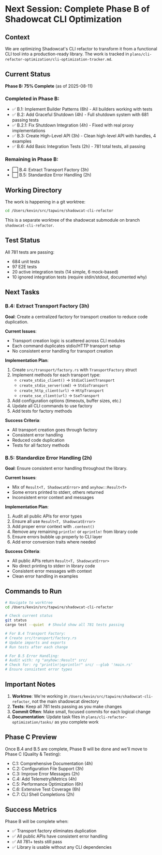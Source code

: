 # Next Session: Complete Phase B of Shadowcat CLI Optimization

## Context

We are optimizing Shadowcat's CLI refactor to transform it from a functional CLI tool into a production-ready library. The work is tracked in `plans/cli-refactor-optimization/cli-optimization-tracker.md`.

## Current Status

**Phase B: 75% Complete** (as of 2025-08-11)

### Completed in Phase B:
- ✅ B.1: Implement Builder Patterns (6h) - All builders working with tests
- ✅ B.2: Add Graceful Shutdown (4h) - Full shutdown system with 681 passing tests
- ✅ B.2.1: Fix Shutdown Integration (4h) - Fixed with real proxy implementations
- ✅ B.3: Create High-Level API (3h) - Clean high-level API with handles, 4 examples
- ✅ B.6: Add Basic Integration Tests (2h) - 781 total tests, all passing

### Remaining in Phase B:
- ⬜ B.4: Extract Transport Factory (3h)
- ⬜ B.5: Standardize Error Handling (2h)

## Working Directory

The work is happening in a git worktree:
```bash
cd /Users/kevin/src/tapwire/shadowcat-cli-refactor
```

This is a separate worktree of the shadowcat submodule on branch `shadowcat-cli-refactor`.

## Test Status

All 781 tests are passing:
- 684 unit tests
- 97 E2E tests  
- 20 active integration tests (14 simple, 6 mock-based)
- 10 ignored integration tests (require stdin/stdout, documented why)

## Next Tasks

### B.4: Extract Transport Factory (3h)

**Goal**: Create a centralized factory for transport creation to reduce code duplication.

**Current Issues**:
- Transport creation logic is scattered across CLI modules
- Each command duplicates stdio/HTTP transport setup
- No consistent error handling for transport creation

**Implementation Plan**:
1. Create `src/transport/factory.rs` with `TransportFactory` struct
2. Implement methods for each transport type:
   - `create_stdio_client()` -> `StdioClientTransport`
   - `create_stdio_server(cmd)` -> `StdioTransport`
   - `create_http_client(url)` -> `HttpTransport`
   - `create_sse_client(url)` -> `SseTransport`
3. Add configuration options (timeouts, buffer sizes, etc.)
4. Update all CLI commands to use factory
5. Add tests for factory methods

**Success Criteria**:
- All transport creation goes through factory
- Consistent error handling
- Reduced code duplication
- Tests for all factory methods

### B.5: Standardize Error Handling (2h)

**Goal**: Ensure consistent error handling throughout the library.

**Current Issues**:
- Mix of `Result<T, ShadowcatError>` and `anyhow::Result<T>`
- Some errors printed to stderr, others returned
- Inconsistent error context and messages

**Implementation Plan**:
1. Audit all public APIs for error types
2. Ensure all use `Result<T, ShadowcatError>`
3. Add proper error context with `.context()`
4. Remove any remaining `println!` or `eprintln!` from library code
5. Ensure errors bubble up properly to CLI layer
6. Add error conversion traits where needed

**Success Criteria**:
- All public APIs return `Result<T, ShadowcatError>`
- No direct printing to stderr in library code
- Consistent error messages with context
- Clean error handling in examples

## Commands to Run

```bash
# Navigate to worktree
cd /Users/kevin/src/tapwire/shadowcat-cli-refactor

# Check current status
git status
cargo test --quiet  # Should show all 781 tests passing

# For B.4 Transport Factory:
# Create src/transport/factory.rs
# Update imports and exports
# Run tests after each change

# For B.5 Error Handling:
# Audit with: rg "anyhow::Result" src/
# Check for: rg "println!|eprintln!" src/ --glob '!main.rs'
# Ensure consistent error types
```

## Important Notes

1. **Worktree**: We're working in `/Users/kevin/src/tapwire/shadowcat-cli-refactor`, not the main shadowcat directory
2. **Tests**: Keep all 781 tests passing as you make changes
3. **Commit Often**: Make small, focused commits for each logical change
4. **Documentation**: Update task files in `plans/cli-refactor-optimization/tasks/` as you complete work

## Phase C Preview

Once B.4 and B.5 are complete, Phase B will be done and we'll move to Phase C (Quality & Testing):
- C.1: Comprehensive Documentation (4h)
- C.2: Configuration File Support (3h)
- C.3: Improve Error Messages (2h)
- C.4: Add Telemetry/Metrics (4h)
- C.5: Performance Optimization (6h)
- C.6: Extensive Test Coverage (6h)
- C.7: CLI Shell Completions (2h)

## Success Metrics

Phase B will be complete when:
- ✅ Transport factory eliminates duplication
- ✅ All public APIs have consistent error handling
- ✅ All 781+ tests still pass
- ✅ Library is usable without any CLI dependencies